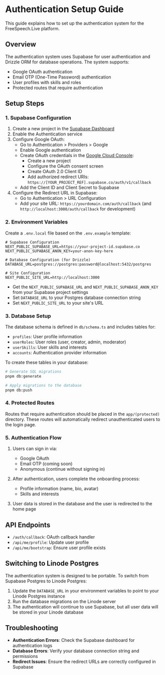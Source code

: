 # Authentication Setup Guide

This guide explains how to set up the authentication system for the FreeSpeech.Live platform.

## Overview

The authentication system uses Supabase for user authentication and Drizzle ORM for database operations. The system supports:

- Google OAuth authentication
- Email OTP (One-Time Password) authentication
- User profiles with skills and roles
- Protected routes that require authentication

## Setup Steps

### 1. Supabase Configuration

1. Create a new project in the [Supabase Dashboard](https://app.supabase.com/)
2. Enable the Authentication service
3. Configure Google OAuth:
   - Go to Authentication > Providers > Google
   - Enable Google authentication
   - Create OAuth credentials in the [Google Cloud Console](https://console.cloud.google.com/):
     - Create a new project
     - Configure the OAuth consent screen
     - Create OAuth 2.0 Client ID
     - Add authorized redirect URIs: `https://[YOUR_PROJECT_REF].supabase.co/auth/v1/callback`
   - Add the Client ID and Client Secret to Supabase
4. Configure the Redirect URL in Supabase:
   - Go to Authentication > URL Configuration
   - Add your site URL: `https://yourdomain.com/auth/callback` (and `http://localhost:3000/auth/callback` for development)

### 2. Environment Variables

Create a `.env.local` file based on the `.env.example` template:

```
# Supabase Configuration
NEXT_PUBLIC_SUPABASE_URL=https://your-project-id.supabase.co
NEXT_PUBLIC_SUPABASE_ANON_KEY=your-anon-key-here

# Database Configuration (for Drizzle)
DATABASE_URL=postgres://postgres:password@localhost:5432/postgres

# Site Configuration
NEXT_PUBLIC_SITE_URL=http://localhost:3000
```

- Get the `NEXT_PUBLIC_SUPABASE_URL` and `NEXT_PUBLIC_SUPABASE_ANON_KEY` from your Supabase project settings
- Set `DATABASE_URL` to your Postgres database connection string
- Set `NEXT_PUBLIC_SITE_URL` to your site's URL

### 3. Database Setup

The database schema is defined in `db/schema.ts` and includes tables for:

- `profiles`: User profile information
- `userRoles`: User roles (user, creator, admin, moderator)
- `userSkills`: User skills and interests
- `accounts`: Authentication provider information

To create these tables in your database:

```bash
# Generate SQL migrations
pnpm db:generate

# Apply migrations to the database
pnpm db:push
```

### 4. Protected Routes

Routes that require authentication should be placed in the `app/(protected)` directory. These routes will automatically redirect unauthenticated users to the login page.

### 5. Authentication Flow

1. Users can sign in via:
   - Google OAuth
   - Email OTP (coming soon)
   - Anonymous (continue without signing in)

2. After authentication, users complete the onboarding process:
   - Profile information (name, bio, avatar)
   - Skills and interests

3. User data is stored in the database and the user is redirected to the home page

## API Endpoints

- `/auth/callback`: OAuth callback handler
- `/api/me/profile`: Update user profile
- `/api/me/bootstrap`: Ensure user profile exists

## Switching to Linode Postgres

The authentication system is designed to be portable. To switch from Supabase Postgres to Linode Postgres:

1. Update the `DATABASE_URL` in your environment variables to point to your Linode Postgres instance
2. Run the database migrations on the Linode server
3. The authentication will continue to use Supabase, but all user data will be stored in your Linode database

## Troubleshooting

- **Authentication Errors**: Check the Supabase dashboard for authentication logs
- **Database Errors**: Verify your database connection string and permissions
- **Redirect Issues**: Ensure the redirect URLs are correctly configured in Supabase
